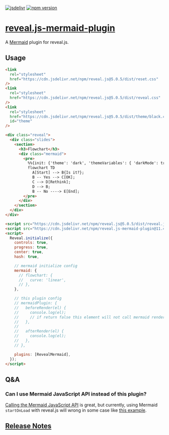[![jsdelivr][jsdelivr-badge]][jsdelivr-link]
[![npm version][fury-badge]][fury-link]

# [reveal.js-mermaid-plugin](https://zjffun.github.io/reveal.js-mermaid-plugin)

A [Mermaid](https://mermaid.js.org/) plugin for reveal.js.

## Usage

```html
<link
  rel="stylesheet"
  href="https://cdn.jsdelivr.net/npm/reveal.js@5.0.5/dist/reset.css"
/>
<link
  rel="stylesheet"
  href="https://cdn.jsdelivr.net/npm/reveal.js@5.0.5/dist/reveal.css"
/>
<link
  rel="stylesheet"
  href="https://cdn.jsdelivr.net/npm/reveal.js@5.0.5/dist/theme/black.css"
  id="theme"
/>

<div class="reveal">
  <div class="slides">
    <section>
      <h3>Flowchart</h3>
      <div class="mermaid">
        <pre>
          %%{init: {'theme': 'dark', 'themeVariables': { 'darkMode': true }}}%%
          flowchart TD
            A[Start] --> B{Is it?};
            B -- Yes --> C[OK];
            C --> D[Rethink];
            D --> B;
            B -- No ----> E[End];
        </pre>
      </div>
    </section>
  </div>
</div>

<script src="https://cdn.jsdelivr.net/npm/reveal.js@5.0.5/dist/reveal.js"></script>
<script src="https://cdn.jsdelivr.net/npm/reveal.js-mermaid-plugin@11.4.1/plugin/mermaid/mermaid.js"></script>
<script>
  Reveal.initialize({
    controls: true,
    progress: true,
    center: true,
    hash: true,

    // mermaid initialize config
    mermaid: {
      // flowchart: {
      //   curve: 'linear',
      // },
    },

    // this plugin config
    // mermaidPlugin: {
    //   beforeRender(el) {
    //     console.log(el);
    //     // if return false this element will not call mermaid render
    //   },
    //
    //   afterRender(el) {
    //     console.log(el);
    //   },
    // },

    plugins: [RevealMermaid],
  });
</script>
```

## Q&A

### Can I use Mermaid JavaScript API instead of this plugin?

[Calling the Mermaid JavaScript API](https://mermaid.js.org/intro/getting-started.html#_4-calling-the-mermaid-javascript-api) is great, but currently, using Mermaid `startOnLoad` with reveal.js will wrong in some case like [this example](https://codepen.io/1010543618/pen/poBrEGE).

## [Release Notes](./CHANGELOG.md)

[fury-link]: https://badge.fury.io/js/reveal.js-mermaid-plugin
[fury-badge]: https://badge.fury.io/js/reveal.js-mermaid-plugin.svg
[jsdelivr-link]: https://www.jsdelivr.com/package/npm/reveal.js-mermaid-plugin
[jsdelivr-badge]: https://data.jsdelivr.com/v1/package/npm/reveal.js-mermaid-plugin/badge
